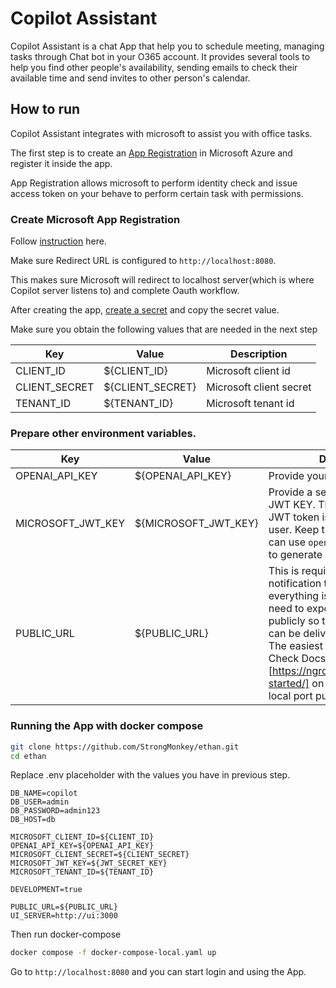 # Copilot Assistant

Copilot Assistant is a chat App that help you to schedule meeting, managing tasks through Chat bot in your O365 account. It provides several tools to help you find other people's availability, sending emails to check their available time and send invites to other person's calendar.

## How to run

Copilot Assistant integrates with microsoft to assist you with office tasks. 

The first step is to create an [App Registration](https://learn.microsoft.com/en-us/entra/identity-platform/quickstart-register-app?tabs=certificate) in Microsoft Azure and register it inside the app.

App Registration allows microsoft to perform identity check and issue access token on your behave to perform certain task with permissions.

### Create Microsoft App Registration

Follow [instruction](https://learn.microsoft.com/en-us/entra/identity-platform/quickstart-register-app?tabs=certificate) here.

Make sure Redirect URL is configured to `http://localhost:8080`. 

This makes sure Microsoft will redirect to localhost server(which is where Copilot server listens to) and complete Oauth workflow.

After creating the app, [create a secret](https://learn.microsoft.com/en-us/entra/identity-platform/quickstart-register-app?tabs=certificate#add-credentials) and copy the secret value.

Make sure you obtain the following values that are needed in the next step

| Key           | Value            | Description             |
|---------------|------------------|-------------------------|
| CLIENT_ID     | ${CLIENT_ID}     | Microsoft client id     |
| CLIENT_SECRET | ${CLIENT_SECRET} | Microsoft client secret |
| TENANT_ID     | ${TENANT_ID}     | Microsoft tenant id     |

### Prepare other environment variables.

| Key               | Value                | Description                                                                                                                                                                                                                                                                                                                             |
|-------------------|----------------------|-----------------------------------------------------------------------------------------------------------------------------------------------------------------------------------------------------------------------------------------------------------------------------------------------------------------------------------------|
| OPENAI_API_KEY    | ${OPENAI_API_KEY}    | Provide your OPENAI_API_KEY.                                                                                                                                                                                                                                                                                                            |
| MICROSOFT_JWT_KEY | ${MICROSOFT_JWT_KEY} | Provide a secret value used as JWT KEY. This is used to sign JWT token issued on behalf of a user.  Keep this as a secret. You can use `openssl rand -base64 32` to generate a random value for it.                                                                                                                                     |                                                                                       
| PUBLIC_URL        | ${PUBLIC_URL}        | This is required for webhook notification to work. Since everything is running locally, you need to expose your APP server publicly so that webhook event can be delivered into the App.  The easiest way is to run `ngrok`. Check Docs on (ngrok)[https://ngrok.com/docs/getting-started/] on how to forward your local port publicly. |

### Running the App with docker compose

```bash
git clone https://github.com/StrongMonkey/ethan.git
cd ethan
```

Replace .env placeholder with the values you have in previous step.

```
DB_NAME=copilot
DB_USER=admin
DB_PASSWORD=admin123
DB_HOST=db

MICROSOFT_CLIENT_ID=${CLIENT_ID}
OPENAI_API_KEY=${OPENAI_API_KEY}
MICROSOFT_CLIENT_SECRET=${CLIENT_SECRET}
MICROSOFT_JWT_KEY=${JWT_SECRET_KEY}
MICROSOFT_TENANT_ID=${TENANT_ID}

DEVELOPMENT=true

PUBLIC_URL=${PUBLIC_URL}
UI_SERVER=http://ui:3000
```

Then run docker-compose
```bash
docker compose -f docker-compose-local.yaml up
```

Go to `http://localhost:8080` and you can start login and using the App.
